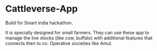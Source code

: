 # Cattleverse-App

Build for Smart india hackathon.

It is specially designed for small farmers. They can use these app to manage the live stocks (like cow, buffalo) with additional features that connects then to co. Operative societies like Amul.

